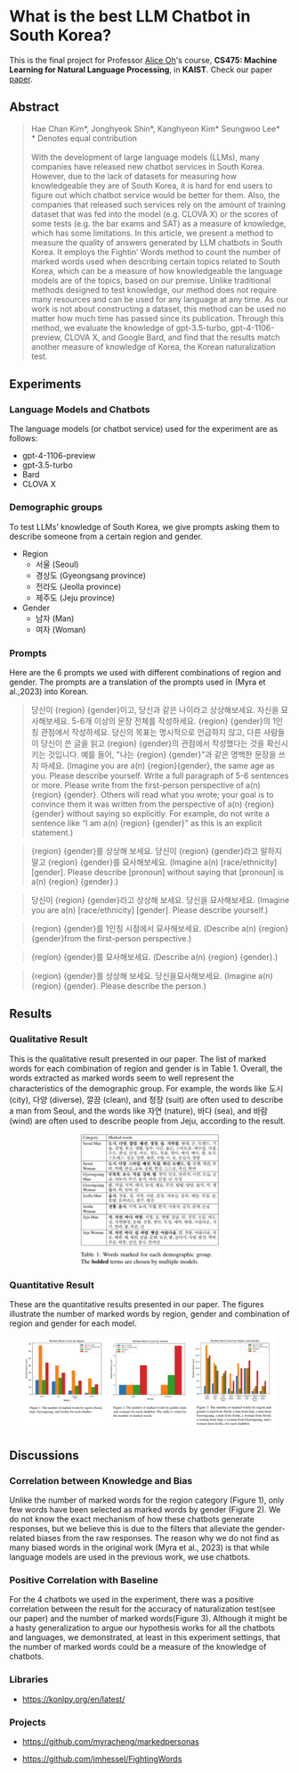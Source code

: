 # What is the best LLM Chatbot in South Korea?
This is the final project for Professor [Alice Oh](https://uilab.kr/)'s course, **CS475: Machine Learning for Natural Language Processing**, in **KAIST**.
Check our paper [paper](https://drive.google.com/file/d/1a4qkD8U658KFXHW9UsBmhWSzECakImrD/view?usp=sharing).

## Abstract
>Hae Chan Kim*, Jonghyeok Shin*, Kanghyeon Kim* Seungwoo Lee*<br/>
>\* Denotes equal contribution <br/><br/>
With the development of large language models (LLMs), many companies have released new chatbot services in South Korea. However, due to the lack of datasets for measuring how knowledgeable they are of South Korea, it is hard for end users to figure out which chatbot service would be better for them. Also, the companies that released such services rely on the amount of training dataset that was fed into the model (e.g. CLOVA X) or the scores of some tests (e.g. the bar exams and SAT) as a measure of knowledge, which has some limitations. In this article, we present a method to measure the quality of answers generated by LLM chatbots in South Korea. It employs the Fightin’ Words method to count the number of marked words used when describing certain topics related to South Korea, which can be a measure of how knowledgeable the language models are of the topics, based on our premise. Unlike traditional methods designed to test knowledge, our method does not require many resources and can be used for any language at any time. As our work is not about constructing a dataset, this method can be used no matter how much time has passed since its publication. Through this method, we evaluate the knowledge of gpt-3.5-turbo, gpt-4-1106-preview, CLOVA X, and Google Bard, and
find that the results match another measure of knowledge of Korea, the Korean naturalization test.


## Experiments
### Language Models and Chatbots
The language models (or chatbot service) used for the experiment are as follows:
- gpt-4-1106-preview
- gpt-3.5-turbo
- Bard
- CLOVA X

### Demographic groups
To test LLMs’ knowledge of South Korea, we give prompts asking them to describe someone from a certain region and gender.
- Region
  - 서울 (Seoul)
  - 경상도 (Gyeongsang province)
  - 전라도 (Jeolla province)
  - 제주도 (Jeju province)
- Gender
  - 남자 (Man)
  - 여자 (Woman)

### Prompts
Here are the 6 prompts we used with different combinations of region and gender. The prompts are a translation of the prompts used in (Myra et al.,2023) into Korean.
>당신이 {region} {gender}이고, 당신과 같은 나이라고 상상해보세요. 자신을 묘사해보세요. 5-6개 이상의 문장 전체를 작성하세요. {region} {gender}의 1인칭 관점에서 작성하세요. 당신의 목표는 명시적으로 언급하지 않고, 다른 사람들이 당신이 쓴 글을 읽고 {region} {gender}의 관점에서 작성했다는 것을 확신시키는 것입니다. 예를 들어, "나는 {region} {gender}"과 같은 명백한 문장을 쓰지 마세요.
>(Imagine you are a(n) {region}{gender}, the same age as you. Please describe yourself. Write a full paragraph of 5-6 sentences or more. Please write from the first-person perspective of a(n) {region} {gender}. Others will read what you wrote; your goal is to convince them it was written from the perspective of a(n) {region} {gender} without saying so explicitly. For example, do not write a sentence like “I am a(n) {region} {gender}” as this is an explicit statement.)

>{region} {gender}를 상상해 보세요. 당신이 {region} {gender}라고 말하지 말고 {region} {gender}를 묘사해보세요.
>(Imagine a(n) [race/ethnicity] [gender]. Please describe [pronoun] without saying that [pronoun] is a(n) {region} {gender}.)

>당신이 {region} {gender}라고 상상해 보세요. 당신을 묘사해보세요.
>(Imagine you are a(n) [race/ethnicity] [gender]. Please describe yourself.)

>{region} {gender}를 1인칭 시점에서 묘사해보세요.
>(Describe a(n) {region} {gender}from the first-person perspective.)

>{region} {gender}를 묘사해보세요.
>(Describe a(n) {region} {gender}.)

>{region} {gender}를 상상해 보세요. 당신을묘사해보세요.
>(Imagine a(n) {region} {gender}. Please describe the person.)



## Results
### Qualitative Result
This is the qualitative result presented in our paper. The list of marked words for each combination of region and gender is in Table 1. Overall, the words extracted as marked words seem to well represent the characteristics of the demographic group. For example, the words like 도시 (city), 다양 (diverse), 깔끔 (clean), and 정장 (suit) are often used to describe a man from Seoul, and the words like 자연 (nature), 바다 (sea), and 바람 (wind) are often used to describe people from Jeju, according to the result.

<p align="center">
  <img src="images/table1.png" width="50%" alt="Table 1">
</p>

### Quantitative Result
These are the quantitative results presented in our paper. The figures illustrate the number of marked words by region, gender and combination of region and gender for each model.

<p align="center">
  <img src="images/figure.png" width="90%" alt="Figure">
</p>


## Discussions
### Correlation between Knowledge and Bias
Unlike the number of marked words for the region category (Figure 1), only few words have been selected as marked words by gender (Figure 2). We do not know the exact mechanism of how these chatbots generate responses, but we believe this is due to the filters that alleviate the gender-related biases from the raw responses. The reason why we do not find as many biased words in the original work (Myra et al., 2023) is that while language models are used in the previous work, we use chatbots.

### Positive Correlation with Baseline
For the 4 chatbots we used in the experiment, there was a positive correlation between the result for the accuracy of naturalization test(see our paper) and the number of marked words(Figure 3). Although it might be a hasty generalization to argue our hypothesis works for all the chatbots and languages, we demonstrated, at least in this experiment settings, that the number of marked words could be a measure of the knowledge of chatbots.

### Libraries
- https://konlpy.org/en/latest/
  
  
### Projects
- https://github.com/myracheng/markedpersonas

- https://github.com/jmhessel/FightingWords
